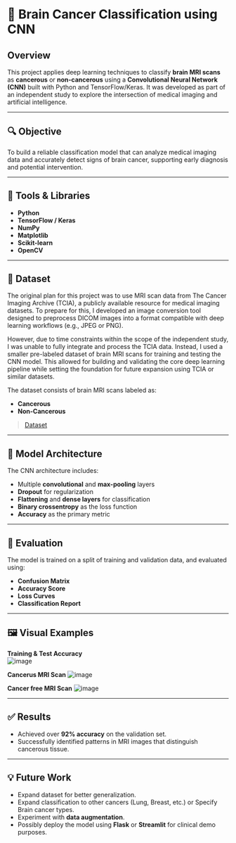# 🧠 Brain Cancer Classification using CNN

## Overview

This project applies deep learning techniques to classify **brain MRI scans** as **cancerous** or **non-cancerous** using a **Convolutional Neural Network (CNN)** built with Python and TensorFlow/Keras. It was developed as part of an independent study to explore the intersection of medical imaging and artificial intelligence.

---

## 🔍 Objective

To build a reliable classification model that can analyze medical imaging data and accurately detect signs of brain cancer, supporting early diagnosis and potential intervention.

---

## 🧰 Tools & Libraries

- **Python**
- **TensorFlow / Keras**
- **NumPy**
- **Matplotlib**
- **Scikit-learn**
- **OpenCV**

---

## 📁 Dataset
The original plan for this project was to use MRI scan data from The Cancer Imaging Archive (TCIA), a publicly available resource for medical imaging datasets. To prepare for this, I developed an image conversion tool designed to preprocess DICOM images into a format compatible with deep learning workflows (e.g., JPEG or PNG).

However, due to time constraints within the scope of the independent study, I was unable to fully integrate and process the TCIA data. Instead, I used a smaller pre-labeled dataset of brain MRI scans for training and testing the CNN model. This allowed for building and validating the core deep learning pipeline while setting the foundation for future expansion using TCIA or similar datasets.

The dataset consists of brain MRI scans labeled as:
- **Cancerous**
- **Non-Cancerous**

> [Dataset](https://www.kaggle.com/code/rezas6234/transformlay-brain-datasets-br35h-1ep/notebook)


---

## 🧠 Model Architecture

The CNN architecture includes:
- Multiple **convolutional** and **max-pooling** layers
- **Dropout** for regularization
- **Flattening** and **dense layers** for classification
- **Binary crossentropy** as the loss function
- **Accuracy** as the primary metric

---

## 🧪 Evaluation

The model is trained on a split of training and validation data, and evaluated using:
- **Confusion Matrix**
- **Accuracy Score**
- **Loss Curves**
- **Classification Report**

---

## 🖼️ Visual Examples

**Training & Test Accuracy**  
![image](https://github.com/user-attachments/assets/b50868f3-4b48-4175-9dc8-44b7ac863424)

**Cancerus MRI Scan**
![image](https://github.com/user-attachments/assets/23b9fe19-8792-4c0c-9e2a-5af691e2501e)

**Cancer free MRI Scan**
![image](https://github.com/user-attachments/assets/17a3c2b5-603f-437f-ba85-f2358362adca)

---

## ✅ Results

- Achieved over **92% accuracy** on the validation set.
- Successfully identified patterns in MRI images that distinguish cancerous tissue.

---

## 💡 Future Work

- Expand dataset for better generalization.
- Expand classification to other cancers (Lung, Breast, etc.) or Specify Brain cancer types.
- Experiment with **data augmentation**.
- Possibly deploy the model using **Flask** or **Streamlit** for clinical demo purposes.
